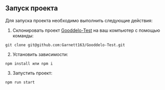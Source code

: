 ## Запуск проекта

Для запуска проекта необходимо выполнить следующие действия:

1. Склонировать проект [Gooddelo-Test](https://github.com/Garnett163/Gooddelo-Test) на ваш компьютер с помощью команды:

```
git clone git@github.com:Garnett163/Gooddelo-Test.git
```

2. Установить зависимости:

```
npm install или npm i
```

3. Запустить проект:

```
npm run start
```
